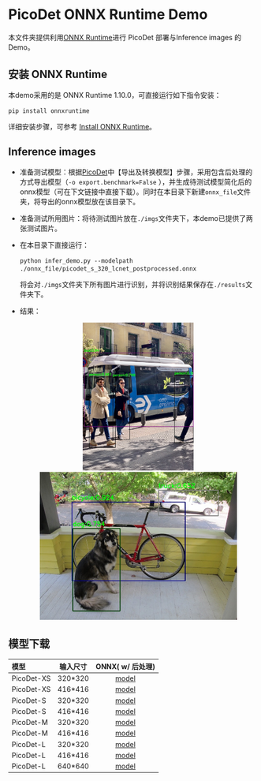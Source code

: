 # PicoDet ONNX Runtime Demo

本文件夹提供利用[ONNX Runtime](https://onnxruntime.ai/docs/)进行 PicoDet 部署与Inference images 的 Demo。

## 安装 ONNX Runtime

本demo采用的是 ONNX Runtime 1.10.0，可直接运行如下指令安装：
```shell
pip install onnxruntime
```

详细安装步骤，可参考 [Install ONNX Runtime](https://onnxruntime.ai/docs/install/)。

## Inference images

- 准备测试模型：根据[PicoDet](https://github.com/PaddlePaddle/PaddleDetection/tree/release/2.6/configs/picodet)中【导出及转换模型】步骤，采用包含后处理的方式导出模型（`-o export.benchmark=False` ），并生成待测试模型简化后的onnx模型（可在下文链接中直接下载）。同时在本目录下新建```onnx_file```文件夹，将导出的onnx模型放在该目录下。

- 准备测试所用图片：将待测试图片放在```./imgs```文件夹下，本demo已提供了两张测试图片。

- 在本目录下直接运行：
    ```shell
    python infer_demo.py --modelpath ./onnx_file/picodet_s_320_lcnet_postprocessed.onnx
    ```
    将会对```./imgs```文件夹下所有图片进行识别，并将识别结果保存在```./results```文件夹下。

- 结果：
    <div align="center">
      <img src="../../../docs/images/bus.jpg" height="300px" ><img src="../../../docs/images/dog.jpg" height="300px" >
    </div>

## 模型下载

| 模型     | 输入尺寸 | ONNX( w/ 后处理)  |
| :-------- | :--------: | :---------------------: |
| PicoDet-XS |  320*320   | [model](https://paddledet.bj.bcebos.com/deploy/third_engine/picodet_xs_320_lcnet_postprocessed.onnx) |
| PicoDet-XS |  416*416   | [model](https://paddledet.bj.bcebos.com/deploy/third_engine/picodet_xs_416_lcnet_postprocessed.onnx) |
| PicoDet-S |  320*320   | [model](https://paddledet.bj.bcebos.com/deploy/third_engine/picodet_s_320_lcnet_postprocessed.onnx) |
| PicoDet-S |  416*416   |  [model](https://paddledet.bj.bcebos.com/deploy/third_engine/picodet_s_416_lcnet_postprocessed.onnx) |
| PicoDet-M |  320*320   | [model](https://paddledet.bj.bcebos.com/deploy/third_engine/picodet_m_320_lcnet_postprocessed.onnx) |
| PicoDet-M |  416*416   | [model](https://paddledet.bj.bcebos.com/deploy/third_engine/picodet_m_416_lcnet_postprocessed.onnx) |
| PicoDet-L |  320*320   | [model](https://paddledet.bj.bcebos.com/deploy/third_engine/picodet_l_320_lcnet_postprocessed.onnx) |
| PicoDet-L |  416*416   | [model](https://paddledet.bj.bcebos.com/deploy/third_engine/picodet_l_416_lcnet_postprocessed.onnx) |
| PicoDet-L |  640*640   | [model](https://paddledet.bj.bcebos.com/deploy/third_engine/picodet_l_640_lcnet_postprocessed.onnx) |

